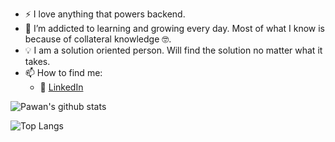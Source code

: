 - :zap: I love anything that powers backend.
- 🌱 I’m addicted to learning and growing every day. Most of what I know is because of collateral knowledge :nerd_face:.
- :bulb: I am a solution oriented person. Will find the solution no matter what it takes.
- 📫 How to find me: 
  - :office: [LinkedIn](https://www.linkedin.com/in/pawan-sharma-006826150/)

![Pawan's github stats](https://github-readme-stats.vercel.app/api?username=sharmapawan11&count_private=true&show_icons=true&theme=moltack&hide_rank=true)

![Top Langs](https://github-readme-stats.vercel.app/api/top-langs/?username=sharmapawan11&layout=compact&theme=moltack)
